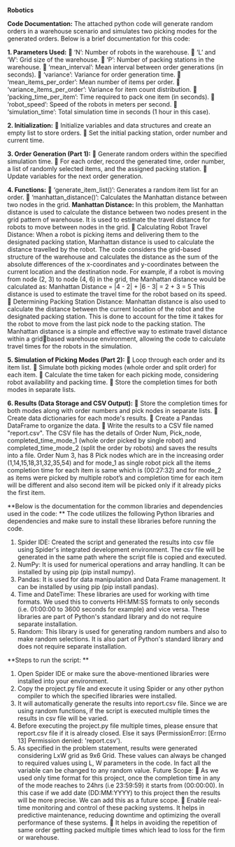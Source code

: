 **Robotics**

**Code Documentation:**
The attached python code will generate random orders in a warehouse scenario and 
simulates two picking modes for the generated orders. Below is a brief documentation for this 
code: 

**1. Parameters Used:**
 ‘N’: Number of robots in the warehouse. 
 ‘L’ and ‘W’: Grid size of the warehouse. 
 ‘P’: Number of packing stations in the warehouse. 
 ‘mean_interval’: Mean interval between order generations (in seconds). 
 ‘variance’: Variance for order generation time. 
 ‘mean_items_per_order’: Mean number of items per order. 
 ‘variance_items_per_order’: Variance for item count distribution. 
 ‘packing_time_per_item’: Time required to pack one item (in seconds). 
 ‘robot_speed’: Speed of the robots in meters per second. 
 ‘simulation_time’: Total simulation time in seconds (1 hour in this case). 

**2. Initialization:**
 Initialize variables and data structures and create an empty list to store orders. 
 Set the initial packing station, order number and current time. 

**3. Order Generation (Part 1):**
 Generate random orders within the specified simulation time. 
 For each order, record the generated time, order number, a list of randomly selected 
items, and the assigned packing station. 
 Update variables for the next order generation. 

**4. Functions:**
 ‘generate_item_list()’: Generates a random item list for an order. 
 ‘manhattan_distance()’: Calculates the Manhattan distance between two nodes in the 
grid. 
**Manhattan Distance:**
In this problem, the Manhattan distance is used to calculate the distance between two 
nodes present in the grid pattern of warehouse. It is used to estimate the travel distance for 
robots to move between nodes in the grid. 
 Calculating Robot Travel Distance: 
When a robot is picking items and delivering them to the designated packing station, 
Manhattan distance is used to calculate the distance travelled by the robot. The code 
considers the grid-based structure of the warehouse and calculates the distance as the sum 
of the absolute differences of the x-coordinates and y-coordinates between the current location 
and the destination node. 
For example, if a robot is moving from node (2, 3) to node (4, 6) in the grid, the Manhattan 
distance would be calculated as:
Manhattan Distance = |4 - 2| + |6 - 3| = 2 + 3 = 5
This distance is used to estimate the travel time for the robot based on its speed.
 Determining Packing Station Distance: 
Manhattan distance is also used to calculate the distance between the current location of 
the robot and the designated packing station. This is done to account for the time it takes for 
the robot to move from the last pick node to the packing station.
The Manhattan distance is a simple and effective way to estimate travel distance within a gridbased warehouse environment, allowing the code to calculate travel times for the robots in the 
simulation.

**5. Simulation of Picking Modes (Part 2):**
 Loop through each order and its item list.
 Simulate both picking modes (whole order and split order) for each item.
 Calculate the time taken for each picking mode, considering robot availability and 
packing time.
 Store the completion times for both modes in separate lists.

**6. Results (Data Storage and CSV Output):**
 Store the completion times for both modes along with order numbers and pick nodes 
in separate lists.
 Create data dictionaries for each mode's results.
 Create a Pandas DataFrame to organize the data.
 Write the results to a CSV file named "report.csv".
The CSV file has the details of Order Num, Pick_node, completed_time_mode_1 (whole 
order picked by single robot) and completed_time_mode_2 (split the order by robots) and 
saves the results into a file. 
Order Num 3, has 8 Pick nodes which are in the increasing order (1,14,15,18,31,32,35,54) 
and for mode_1 as single robot pick all the items completion time for each item is same which 
is (00:27:32) and for mode_2 as items were picked by multiple robot’s and completion time for 
each item will be different and also second item will be picked only if it already picks the first 
item.

**Below is the documentation for the common libraries and dependencies used in the 
code: **
The code utilizes the following Python libraries and dependencies and make sure to install 
these libraries before running the code. 
1. Spider IDE: Created the script and generated the results into csv file using Spider's 
integrated development environment. The csv file will be generated in the same path 
where the script file is copied and executed. 
2. NumPy: It is used for numerical operations and array handling. It can be installed by using 
pip (pip install numpy). 
3. Pandas: It is used for data manipulation and Data Frame management. It can be installed 
by using pip (pip install pandas). 
4. Time and DateTime: These libraries are used for working with time formats. We used this 
to converts HH:MM:SS formats to only seconds (i.e. 01:00:00 to 3600 seconds for 
example) and vice versa. These libraries are part of Python's standard library and do not 
require separate installation. 
5. Random: This library is used for generating random numbers and also to make random 
selections. It is also part of Python's standard library and does not require separate 
installation.

**Steps to run the script: **
1. Open Spider IDE or make sure the above-mentioned libraries were installed into your 
environment. 
2. Copy the project.py file and execute it using Spider or any other python compiler to which 
the specified libraries were installed. 
3. It will automatically generate the results into report.csv file. Since we are using random 
functions, if the script is executed multiple times the results in csv file will be varied. 
4. Before executing the project.py file multiple times, please ensure that report.csv file if it is 
already closed. Else it says (PermissionError: [Errno 13] Permission denied: 'report.csv'). 
5. As specified in the problem statement, results were generated considering LxW grid as 
9x6 Grid. These values can always be changed to required values using L, W parameters 
in the code. In fact all the variable can be changed to any random value. 
Future Scope: 
 As we used only time format for this project, once the completion time in any of the mode 
reaches to 24hrs (i.e 23:59:59) it starts from (00:00:00). In this case if we add date 
(DD:MM:YYYY) to this project then the results will be more precise. We can add this as a 
future scope. 
 Enable real-time monitoring and control of these packing systems. It helps in predictive 
maintenance, reducing downtime and optimizing the overall performance of these 
systems. 
 It helps in avoiding the repetition of same order getting packed multiple times which lead 
to loss for the firm or warehouse.
